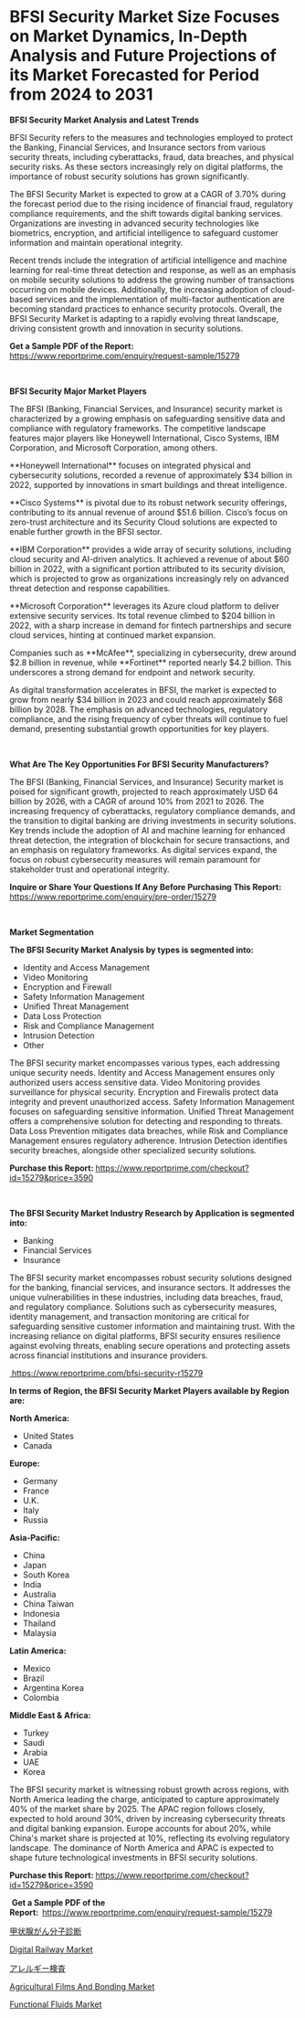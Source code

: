 <p><h1>BFSI Security Market Size Focuses on Market Dynamics, In-Depth Analysis and Future Projections of its Market Forecasted for Period from 2024 to 2031</h1></p><p><strong>BFSI Security Market Analysis and Latest Trends</strong></p>
<p><p>BFSI Security refers to the measures and technologies employed to protect the Banking, Financial Services, and Insurance sectors from various security threats, including cyberattacks, fraud, data breaches, and physical security risks. As these sectors increasingly rely on digital platforms, the importance of robust security solutions has grown significantly. </p><p>The BFSI Security Market is expected to grow at a CAGR of 3.70% during the forecast period due to the rising incidence of financial fraud, regulatory compliance requirements, and the shift towards digital banking services. Organizations are investing in advanced security technologies like biometrics, encryption, and artificial intelligence to safeguard customer information and maintain operational integrity.</p><p>Recent trends include the integration of artificial intelligence and machine learning for real-time threat detection and response, as well as an emphasis on mobile security solutions to address the growing number of transactions occurring on mobile devices. Additionally, the increasing adoption of cloud-based services and the implementation of multi-factor authentication are becoming standard practices to enhance security protocols. Overall, the BFSI Security Market is adapting to a rapidly evolving threat landscape, driving consistent growth and innovation in security solutions.</p></p>
<p><strong>Get a Sample PDF of the Report:&nbsp;</strong> <a href="https://www.reportprime.com/enquiry/request-sample/15279">https://www.reportprime.com/enquiry/request-sample/15279</a></p>
<p>&nbsp;</p>
<p><strong>BFSI Security Major Market Players</strong></p>
<p><p>The BFSI (Banking, Financial Services, and Insurance) security market is characterized by a growing emphasis on safeguarding sensitive data and compliance with regulatory frameworks. The competitive landscape features major players like Honeywell International, Cisco Systems, IBM Corporation, and Microsoft Corporation, among others.</p><p>**Honeywell International** focuses on integrated physical and cybersecurity solutions, recorded a revenue of approximately $34 billion in 2022, supported by innovations in smart buildings and threat intelligence.</p><p>**Cisco Systems** is pivotal due to its robust network security offerings, contributing to its annual revenue of around $51.6 billion. Cisco’s focus on zero-trust architecture and its Security Cloud solutions are expected to enable further growth in the BFSI sector.</p><p>**IBM Corporation** provides a wide array of security solutions, including cloud security and AI-driven analytics. It achieved a revenue of about $60 billion in 2022, with a significant portion attributed to its security division, which is projected to grow as organizations increasingly rely on advanced threat detection and response capabilities.</p><p>**Microsoft Corporation** leverages its Azure cloud platform to deliver extensive security services. Its total revenue climbed to $204 billion in 2022, with a sharp increase in demand for fintech partnerships and secure cloud services, hinting at continued market expansion.</p><p>Companies such as **McAfee**, specializing in cybersecurity, drew around $2.8 billion in revenue, while **Fortinet** reported nearly $4.2 billion. This underscores a strong demand for endpoint and network security.</p><p>As digital transformation accelerates in BFSI, the market is expected to grow from nearly $34 billion in 2023 and could reach approximately $68 billion by 2028. The emphasis on advanced technologies, regulatory compliance, and the rising frequency of cyber threats will continue to fuel demand, presenting substantial growth opportunities for key players.</p></p>
<p>&nbsp;</p>
<p><strong>What Are The Key Opportunities For BFSI Security Manufacturers?</strong></p>
<p><p>The BFSI (Banking, Financial Services, and Insurance) Security market is poised for significant growth, projected to reach approximately USD 64 billion by 2026, with a CAGR of around 10% from 2021 to 2026. The increasing frequency of cyberattacks, regulatory compliance demands, and the transition to digital banking are driving investments in security solutions. Key trends include the adoption of AI and machine learning for enhanced threat detection, the integration of blockchain for secure transactions, and an emphasis on regulatory frameworks. As digital services expand, the focus on robust cybersecurity measures will remain paramount for stakeholder trust and operational integrity.</p></p>
<p><strong>Inquire or Share Your Questions If Any Before Purchasing This Report:</strong> <a href="https://www.reportprime.com/enquiry/pre-order/15279">https://www.reportprime.com/enquiry/pre-order/15279</a></p>
<p>&nbsp;</p>
<p><strong>Market Segmentation</strong></p>
<p><strong>The BFSI Security Market Analysis by types is segmented into:</strong></p>
<p><ul><li>Identity and Access Management</li><li>Video Monitoring</li><li>Encryption and Firewall</li><li>Safety Information Management</li><li>Unified Threat Management</li><li>Data Loss Protection</li><li>Risk and Compliance Management</li><li>Intrusion Detection</li><li>Other</li></ul></p>
<p><p>The BFSI security market encompasses various types, each addressing unique security needs. Identity and Access Management ensures only authorized users access sensitive data. Video Monitoring provides surveillance for physical security. Encryption and Firewalls protect data integrity and prevent unauthorized access. Safety Information Management focuses on safeguarding sensitive information. Unified Threat Management offers a comprehensive solution for detecting and responding to threats. Data Loss Prevention mitigates data breaches, while Risk and Compliance Management ensures regulatory adherence. Intrusion Detection identifies security breaches, alongside other specialized security solutions.</p></p>
<p><strong>Purchase this Report:&nbsp;</strong><a href="https://www.reportprime.com/checkout?id=15279&price=3590">https://www.reportprime.com/checkout?id=15279&price=3590</a></p>
<p>&nbsp;</p>
<p><strong>The BFSI Security Market Industry Research by Application is segmented into:</strong></p>
<p><ul><li>Banking</li><li>Financial Services</li><li>Insurance</li></ul></p>
<p><p>The BFSI security market encompasses robust security solutions designed for the banking, financial services, and insurance sectors. It addresses the unique vulnerabilities in these industries, including data breaches, fraud, and regulatory compliance. Solutions such as cybersecurity measures, identity management, and transaction monitoring are critical for safeguarding sensitive customer information and maintaining trust. With the increasing reliance on digital platforms, BFSI security ensures resilience against evolving threats, enabling secure operations and protecting assets across financial institutions and insurance providers.</p></p>
<p><a href="https://www.reportprime.com/bfsi-security-r15279">&nbsp;https://www.reportprime.com/bfsi-security-r15279</a></p>
<p><strong>In terms of Region, the BFSI Security Market Players available by Region are:</strong></p>
<p>
    <p> <strong> North America: </strong>
        <ul>
            <li>United States</li>
            <li>Canada</li>
        </ul>
        </p> 
    <p> <strong> Europe: </strong>
        <ul>
            <li>Germany</li>
            <li>France</li>
            <li>U.K.</li>
            <li>Italy</li>
            <li>Russia</li>
        </ul>
        </p> 
    <p> <strong> Asia-Pacific: </strong>
        <ul>
            <li>China</li>
            <li>Japan</li>
            <li>South Korea</li>
            <li>India</li>
            <li>Australia</li>
            <li>China Taiwan</li>
            <li>Indonesia</li>
            <li>Thailand</li>
            <li>Malaysia</li>
        </ul>
        </p> 
    <p> <strong> Latin America: </strong>
        <ul>
            <li>Mexico</li>
            <li>Brazil</li>
            <li>Argentina Korea</li>
            <li>Colombia</li>
        </ul>
        </p> 
    <p> <strong> Middle East & Africa: </strong>
        <ul>
            <li>Turkey</li>
            <li>Saudi</li>
            <li>Arabia</li>
            <li>UAE</li>
            <li>Korea</li>
        </ul>
    </p>
    </p>
<p><p>The BFSI security market is witnessing robust growth across regions, with North America leading the charge, anticipated to capture approximately 40% of the market share by 2025. The APAC region follows closely, expected to hold around 30%, driven by increasing cybersecurity threats and digital banking expansion. Europe accounts for about 20%, while China's market share is projected at 10%, reflecting its evolving regulatory landscape. The dominance of North America and APAC is expected to shape future technological investments in BFSI security solutions.</p></p>
<p><strong>Purchase this Report: </strong><a href="https://www.reportprime.com/checkout?id=15279&price=3590">https://www.reportprime.com/checkout?id=15279&price=3590</a></p>
<p>&nbsp;<strong>Get a Sample PDF of the Report:&nbsp;&nbsp;</strong><a href="https://www.reportprime.com/enquiry/request-sample/15279">https://www.reportprime.com/enquiry/request-sample/15279</a></p>
<p><strong></strong></p>
<p><p><a href="https://medium.com/@dfs4ff/thyroid-cancer-molecular-diagnostics-f869f793b610">甲状腺がん分子診断</a></p><p><a href="https://github.com/GenaGaines34/Market-Research-Report-List-1/blob/main/digital-railway-market.md">Digital Railway Market</a></p><p><a href="https://medium.com/@dfs4ff/allergy-test-market-%E3%81%AF-%E3%82%B3%E3%82%B9%E3%83%88%E7%AE%A1%E7%90%86%E3%81%A8%E5%8A%B9%E7%8E%87%E5%90%91%E4%B8%8A%E3%82%92%E5%84%AA%E5%85%88%E3%81%97%E3%81%BE%E3%81%99-%E3%81%95%E3%82%89%E3%81%AB-%E5%A0%B1%E5%91%8A%E6%9B%B8%E3%81%AF%E5%B8%82%E5%A0%B4%E3%81%AE%E9%9C%80%E8%A6%81%E9%9D%A2%E3%81%A8%E4%BE%9B%E7%B5%A6%E9%9D%A2%E3%81%AE%E4%B8%A1%E6%96%B9%E3%82%92%E3%82%AB%E3%83%90%E3%83%BC%E3%81%97%E3%81%A6%E3%81%84%E3%81%BE%E3%81%99-allergy-test-%E5%B8%82%E5%A0%B4%E3%81%AF-2024-%E3%81%8B%E3%82%89-abe86a15c90e">アレルギー検査</a></p><p><a href="https://issuu.com/reportprime-2/docs/agricultural-films-and-bonding-mark_c04e49333b64a8">Agricultural Films And Bonding Market</a></p><p><a href="https://issuu.com/reportprime-2/docs/functional-fluids-market-size-2030._9258ac8b104940">Functional Fluids Market</a></p></p>